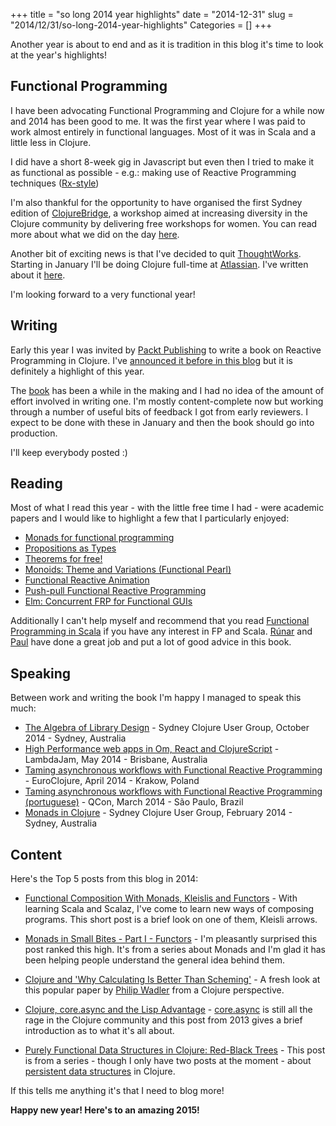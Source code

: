 +++
title = "so long 2014 year highlights"
date = "2014-12-31"
slug = "2014/12/31/so-long-2014-year-highlights"
Categories = []
+++

Another year is about to end and as it is tradition in this blog it's time to look at the year's highlights!


## Functional Programming

I have been advocating Functional Programming and Clojure for a while now and 2014 has been good to me. It was the first year where I was paid to work almost entirely in functional languages. Most of it was in Scala and a little less in Clojure.

I did have a short 8-week gig in Javascript but even then I tried to make it as functional as possible - e.g.: making use of Reactive Programming techniques ([Rx-style](http://reactivex.io/))

I'm also thankful for the opportunity to have organised the first Sydney edition of [ClojureBridge](http://www.clojurebridge.org/), a workshop aimed at increasing diversity in the Clojure community by delivering free workshops for women. You can read more about what we did on the day [here](http://www.leonardoborges.com/writings/2014/12/22/clojurebridge-sydney/).

Another bit of exciting news is that I've decided to quit [ThoughtWorks](http://www.thoughtworks.com/). Starting in January I'll be doing Clojure full-time at [Atlassian](https://www.atlassian.com/). I've written about it [here](http://www.leonardoborges.com/writings/2014/12/27/staring-a-new-chapter/).

I'm looking forward to a very functional year!

## Writing

Early this year I was invited by [Packt Publishing](https://www.packtpub.com/) to write a book on Reactive Programming in Clojure. I've [announced it before in this blog](http://www.leonardoborges.com/writings/2014/07/20/euroclojure-2014-and-clojure-reactive-programming/) but it is definitely a highlight of this year.

The [book](https://twitter.com/CljReactiveProg) has been a while in the making and I had no idea of the amount of effort involved in writing one. I'm mostly content-complete now but working through a number of useful bits of feedback I got from early reviewers. I expect to be done with these in January and then the book should go into production.

I'll keep everybody posted :)

## Reading

Most of what I read this year - with the little free time I had - were academic papers and I would like to highlight a few that I particularly enjoyed:

  - [Monads for functional programming](http://homepages.inf.ed.ac.uk/wadler/papers/marktoberdorf/baastad.pdf)
  - [Propositions as Types](http://homepages.inf.ed.ac.uk/wadler/papers/propositions-as-types/propositions-as-types.pdf)
  - [Theorems for free!](http://ttic.uchicago.edu/~dreyer/course/papers/wadler.pdf)
  - [Monoids: Theme and Variations (Functional Pearl)](http://www.cis.upenn.edu/~byorgey/pub/monoid-pearl.pdf)
  - [Functional Reactive Animation](http://conal.net/papers/icfp97/icfp97.pdf)
  - [Push-pull Functional Reactive Programming](http://conal.net/papers/push-pull-frp/push-pull-frp.pdf)
  - [Elm: Concurrent FRP for Functional GUIs](http://elm-lang.org/papers/concurrent-frp.pdf)

Additionally I can't help myself and recommend that you read [Functional Programming in Scala](http://www.manning.com/bjarnason/) if you have any interest in FP and  Scala. [Rúnar](https://twitter.com/runarorama) and [Paul](https://twitter.com/pchiusano) have done a great job and put a lot of good advice in this book.

## Speaking

Between work and writing the book I'm happy I managed to speak this much:


  - [The Algebra of Library Design](http://www.slideshare.net/borgesleonardo/the-algebra-of-library-design) - Sydney Clojure User Group, October 2014 - Sydney, Australia
  - [High Performance web apps in Om, React and ClojureScript](http://www.slideshare.net/borgesleonardo/high-performance-web-apps-in-om-react-and-clojurescript) - LambdaJam, May 2014 - Brisbane, Australia
  - [Taming asynchronous workflows with Functional Reactive Programming](http://www.slideshare.net/borgesleonardo/functional-reactive-programming-compositional-event-systems) - EuroClojure, April 2014 - Krakow, Poland 
  - [Taming asynchronous workflows with Functional Reactive Programming (portuguese)](http://www.slideshare.net/borgesleonardo/programao-functional-reativa-lidando-com-cdigo-assncrono) - QCon, March 2014 - São Paulo, Brazil
  - [Monads in Clojure](http://www.slideshare.net/borgesleonardo/monads-in-clojure) - Sydney Clojure User Group, February 2014 - Sydney, Australia


## Content

Here's the Top 5 posts from this blog in 2014:

- [Functional Composition With Monads, Kleislis and Functors](http://www.leonardoborges.com/writings/2014/06/17/functional-composition-with-monads-kleisli-functors/) - With learning Scala and Scalaz, I've come to learn new ways of composing programs. This short post is a brief look on one of them, Kleisli arrows.

- [Monads in Small Bites - Part I - Functors](http://www.leonardoborges.com/writings/2012/11/30/monads-in-small-bites-part-i-functors/) - I'm pleasantly surprised this post ranked this high. It's from a series about Monads and I'm glad it has been helping people understand the general idea behind them.

- [Clojure and 'Why Calculating Is Better Than Scheming'](http://www.leonardoborges.com/writings/2013/03/25/clojure-and-why-calculating-is-better-than-scheming/) - A fresh look at this popular paper by [Philip Wadler](http://homepages.inf.ed.ac.uk/wadler/) from a Clojure perspective.

- [Clojure, core.async and the Lisp Advantage](http://www.leonardoborges.com/writings/2013/07/06/clojure-core-dot-async-lisp-advantage/) - [core.async](https://github.com/clojure/core.async) is still all the rage in the Clojure community and this post from 2013 gives a brief introduction as to what it's all about.

- [Purely Functional Data Structures in Clojure: Red-Black Trees](http://www.leonardoborges.com/writings/2013/07/15/purely-functional-data-structures-in-clojure-red-black-trees/) - This post is from a series - though I only have two posts at the moment - about [persistent data structures](http://www.leonardoborges.com/writings/2013/07/15/purely-functional-data-structures-in-clojure-red-black-trees/) in Clojure.

If this tells me anything it's that I need to blog more!



**Happy new year! Here's to an amazing 2015!**
